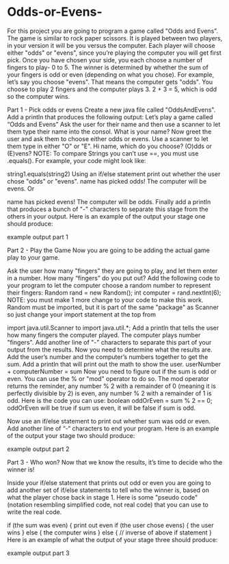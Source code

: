 # Odds-or-Evens-
For this project you are going to program a game called "Odds and Evens". The game is similar to rock paper scissors. It is played between two players, in your version it will be you versus the computer. Each player will choose either "odds" or "evens", since you’re playing the computer you will get first pick. Once you have chosen your side, you each choose a number of fingers to play- 0 to 5. The winner is determined by whether the sum of your fingers is odd or even (depending on what you chose). 
For example, let’s say you choose "evens". That means the computer gets "odds". You choose to play 2 fingers and the computer plays 3. 2 + 3 = 5, which is odd so the computer wins.

Part 1 - Pick odds or evens
Create a new java file called "OddsAndEvens".
Add a println that produces the following output:
Let’s play a game called “Odds and Evens”
Ask the user for their name and then use a scanner to let them type their name into the consol.
What is your name?
Now greet the user and ask them to choose either odds or evens. Use a scanner to let them type in either "O" or "E".
Hi name, which do you choose? (O)dds or (E)vens?
NOTE: To compare Strings you can’t use ==, you must use .equals(). For example, your code might look like:

string1.equals(string2)
Using an if/else statement print out whether the user chose "odds" or "evens".
name has picked odds! The computer will be evens.
Or

name has picked evens! The computer will be odds.
Finally add a println that produces a bunch of "-" characters to separate this stage from the others in your output.
Here is an example of the output your stage one should produce:

example output part 1

Part 2 - Play the Game
Now you are going to be adding the actual game play to your game.

Ask the user how many "fingers" they are going to play, and let them enter in a number.
How many “fingers” do you put out?
Add the following code to your program to let the computer choose a random number to represent their fingers:
Random rand = new Random();
int computer = rand.nextInt(6);
NOTE: you must make 1 more change to your code to make this work. Random must be imported, but it is part of the same "package" as Scanner so just change your import statement at the top from

import java.util.Scanner to import java.util.*;
Add a println that tells the user how many fingers the computer played.
The computer plays number "fingers".
Add another line of "-" characters to separate this part of your output from the results.
Now you need to determine what the results are.
Add the user’s number and the computer’s numbers together to get the sum.
Add a println that will print out the math to show the user.
userNumber + computerNumber = sum
Now you need to figure out if the sum is odd or even. You can use the % or "mod" operator to do so. The mod operator returns the reminder, any number % 2 with a remainder of 0 (meaning it is perfectly divisible by 2) is even, any number % 2 with a remainder of 1 is odd. Here is the code you can use:
boolean oddOrEven = sum % 2 == 0;
oddOrEven will be true if sum us even, it will be false if sum is odd.

Now use an if/else statement to print out whether sum was odd or even.
Add another line of “-“ characters to end your program.
Here is an example of the output your stage two should produce:

example output part 2

Part 3 - Who won?
Now that we know the results, it’s time to decide who the winner is!

Inside your if/else statement that prints out odd or even you are going to add another set of if/else statements to tell who the winner is, based on what the player chose back in stage 1. Here is some "pseudo code" (notation resembling simplified code, not real code) that you can use to write the real code.

if (the sum was even) {
   print out even
   if (the user chose evens) {
      the user wins
   } else {
      the computer wins
} else {
   // inverse of above if statement
}
Here is an example of what the output of your stage three should produce:

example output part 3

